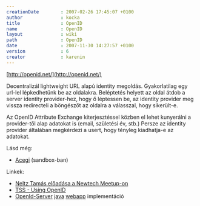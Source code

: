 ```yaml
---
creationDate        : 2007-02-26 17:45:07 +0100 
author              : kocka 
title               : OpenID 
name                : OpenID 
layout              : wiki 
path                : OpenID 
date                : 2007-11-30 14:27:57 +0100 
version             : 6 
creator             : karenin 
---
```

[http://openid.net/](http://openid.net/)

Decentralizál lightweight URL alapú identity megoldás. Gyakorlatilag egy url-lel lépkedhetünk be az oldalakra. Beléptetés helyett az oldal átdob a server identity provider-hez, hogy ő léptessen be, az identity provider meg vissza redirecteli a böngészőt az oldalra a válasszal, hogy sikerült-e.

Az OpenID Attribute Exchange kiterjesztéssel közben el lehet kunyerálni a provider-től alap adatokat is (email, születési év, stb.) Persze az identity provider általában megkérdezi a usert, hogy tényleg kiadhatja-e az adatokat.

Lásd még: 

*   [Acegi](acegi.html) (sandbox-ban)

Linkek:

*   [Neltz Tamás előadása a Newtech Meetup-on](http://video.google.com/videoplay?docid=7684630973021077375)
*   [TSS - Using OpenID](http://www.theserverside.com/tt/articles/article.tss?l=OpenID)
*   [OpenId-Server](http://code.google.com/p/openid-server/) [java](java.html) [webapp](webapp.html) implementáció
